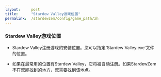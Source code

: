 ```yaml
---
layout:     post
title:      "Stardew Valley游戏位置"
permalink:  /stardewzem/config/game_path/zh
---
```


### **Stardew Valley游戏位置**

* Stardew Valley注册游戏的安装位置。您可以指定'Stardew Valley.exe'文件的位置。

* 如果在最常用的位置有Stardew Valley，它将被自动注册。如果StardewZem不在您能找到的地方，您需要找到该地点。 

<br/>
<br/>
